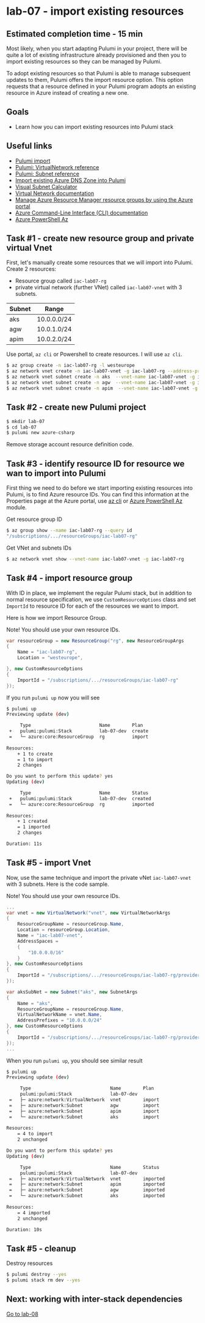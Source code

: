 # lab-07 - import existing resources

## Estimated completion time - 15 min

Most likely, when you start adapting Pulumi in your project, there will be quite a lot of existing infrastructure already provisioned and then you to import existing resources so they can be managed by Pulumi.

To adopt existing resources so that Pulumi is able to manage subsequent updates to them, Pulumi offers the import resource option. This option requests that a resource defined in your Pulumi program adopts an existing resource in Azure instead of creating a new one.

## Goals

* Learn how you can import existing resources into Pulumi stack

## Useful links

* [Pulumi import](https://www.pulumi.com/docs/intro/concepts/programming-model/#import)
* [Pulumi: VirtualNetwork reference](https://www.pulumi.com/docs/reference/pkg/azure/network/virtualnetwork/)
* [Pulumi: Subnet reference](https://www.pulumi.com/docs/reference/pkg/azure/network/subnet/)
* [Import existing Azure DNS Zone into Pulumi](https://borzenin.com/import-dns-zone-into-pulumi/)
* [Visual Subnet Calculator](http://www.davidc.net/sites/default/subnets/subnets.html)
* [Virtual Network documentation](https://docs.microsoft.com/en-us/azure/virtual-network/?WT.mc_id=AZ-MVP-5003837)
* [Manage Azure Resource Manager resource groups by using the Azure portal](https://docs.microsoft.com/en-us/azure/azure-resource-manager/management/manage-resource-groups-portal?WT.mc_id=AZ-MVP-5003837)
* [Azure Command-Line Interface (CLI) documentation](https://docs.microsoft.com/en-us/cli/azure/?view=azure-cli-latest&WT.mc_id=AZ-MVP-5003837)
* [Azure PowerShell Az](https://docs.microsoft.com/en-us/powershell/azure/new-azureps-module-az?view=azps-4.6.1&WT.mc_id=AZ-MVP-5003837)

## Task #1 - create new resource group and private virtual Vnet

First, let's manually create some resources that we will import into Pulumi. Create 2 resources:

* Resource group called `iac-lab07-rg`
* private virtual network (further VNet) called `iac-lab07-vnet` with 3 subnets. 

Subnet | Range
----|----
aks|10.0.0.0/24
agw|10.0.1.0/24
apim|10.0.2.0/24

Use portal, `az cli` or Powershell to create resources. I will use `az cli`.

```bash
$ az group create -n iac-lab07-rg -l westeurope
$ az network vnet create -n iac-lab07-vnet -g iac-lab07-rg --address-prefixes 10.0.0.0/16
$ az network vnet subnet create -n aks  --vnet-name iac-lab07-vnet -g iac-lab07-rg --address-prefixes 10.0.0.0/24
$ az network vnet subnet create -n agw  --vnet-name iac-lab07-vnet -g iac-lab07-rg --address-prefixes 10.0.1.0/24
$ az network vnet subnet create -n apim  --vnet-name iac-lab07-vnet -g iac-lab07-rg --address-prefixes 10.0.2.0/24
```

## Task #2 - create new Pulumi project

```bash
$ mkdir lab-07
$ cd lab-07
$ pulumi new azure-csharp
```

Remove storage account resource definition code.

## Task #3 - identify resource ID for resource we wan to import into Pulumi

First thing we need to do before we start importing existing resources into Pulumi, is to find Azure resource IDs. You can find this information at the Properties page at the Azure portal, use [az cli](https://docs.microsoft.com/en-us/cli/azure/?view=azure-cli-latest&WT.mc_id=AZ-MVP-5003837) or [Azure PowerShell Az](https://docs.microsoft.com/en-us/powershell/azure/new-azureps-module-az?view=azps-4.6.1&WT.mc_id=AZ-MVP-5003837) module.

Get resource group ID

```bash
$ az group show --name iac-lab07-rg --query id
"/subscriptions/.../resourceGroups/iac-lab07-rg"
```

Get VNet and subnets IDs

```bash
$ az network vnet show --vnet-name iac-lab07-vnet -g iac-lab07-rg
```

## Task #4 - import resource group

With ID in place, we implement the regular Pulumi stack, but in addition to normal resource specification, we use `CustomResourceOptions` class and set `ImportId` to resource ID for each of the resources we want to import.

Here is how we import Resource Group.

Note! You should use your own resource IDs.

```c#
var resourceGroup = new ResourceGroup("rg", new ResourceGroupArgs
{
    Name = "iac-lab07-rg",
    Location = "westeurope",

}, new CustomResourceOptions
{
    ImportId = "/subscriptions/.../resourceGroups/iac-lab07-rg"
});
```

If you run `pulumi up` now you will see  

```bash
$ pulumi up
Previewing update (dev)

     Type                         Name        Plan       
 +   pulumi:pulumi:Stack          lab-07-dev  create     
 =   └─ azure:core:ResourceGroup  rg          import     
 
Resources:
    + 1 to create
    = 1 to import
    2 changes

Do you want to perform this update? yes
Updating (dev)

     Type                         Name        Status       
 +   pulumi:pulumi:Stack          lab-07-dev  created      
 =   └─ azure:core:ResourceGroup  rg          imported     
 
Resources:
    + 1 created
    = 1 imported
    2 changes

Duration: 11s
```

## Task #5 - import Vnet

Now, use the same technique and import the private vNet `iac-lab07-vnet` with 3 subnets. Here is the code sample.

Note! You should use your own resource IDs.

```c#
...
var vnet = new VirtualNetwork("vnet", new VirtualNetworkArgs
{
    ResourceGroupName = resourceGroup.Name,
    Location = resourceGroup.Location,
    Name = "iac-lab07-vnet",
    AddressSpaces = 
    {
        "10.0.0.0/16"
    }
}, new CustomResourceOptions
{
    ImportId = "/subscriptions/.../resourceGroups/iac-lab07-rg/providers/Microsoft.Network/virtualNetworks/iac-lab07-vnet"
});

var aksSubNet = new Subnet("aks", new SubnetArgs
{
    Name = "aks",
    ResourceGroupName = resourceGroup.Name,
    VirtualNetworkName = vnet.Name,
    AddressPrefixes = "10.0.0.0/24"
}, new CustomResourceOptions
{
    ImportId = "/subscriptions/.../resourceGroups/iac-lab07-rg/providers/Microsoft.Network/virtualNetworks/iac-lab07-vnet/subnets/aks"
});
...
```

When you run `pulumi up`, you should see similar result

```bash
$ pulumi up
Previewing update (dev)

     Type                             Name        Plan       
     pulumi:pulumi:Stack              lab-07-dev             
 =   ├─ azure:network:VirtualNetwork  vnet        import     
 =   ├─ azure:network:Subnet          agw         import     
 =   ├─ azure:network:Subnet          apim        import     
 =   └─ azure:network:Subnet          aks         import     
 
Resources:
    = 4 to import
    2 unchanged

Do you want to perform this update? yes
Updating (dev)

     Type                             Name        Status       
     pulumi:pulumi:Stack              lab-07-dev               
 =   ├─ azure:network:VirtualNetwork  vnet        imported     
 =   ├─ azure:network:Subnet          apim        imported     
 =   ├─ azure:network:Subnet          agw         imported     
 =   └─ azure:network:Subnet          aks         imported     
 
Resources:
    = 4 imported
    2 unchanged

Duration: 10s
```

## Task #5 - cleanup

Destroy resources

```bash
$ pulumi destroy --yes
$ pulumi stack rm dev --yes
```

## Next: working with inter-stack dependencies

[Go to lab-08](../lab-08/readme.md)
